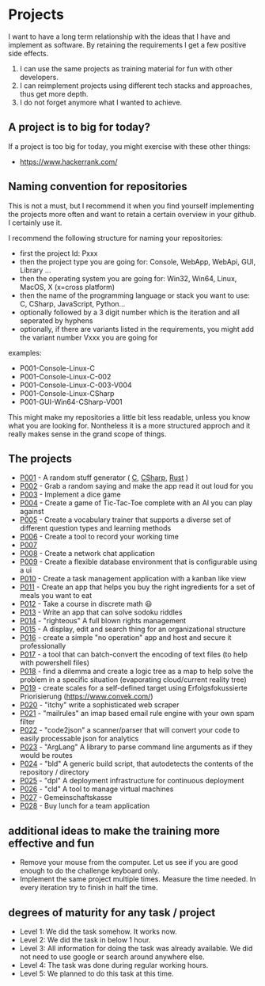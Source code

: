 # Projects

I want to have a long term relationship with the ideas that I have and implement as software.
By retaining the requirements I get a few positive side effects. 
1) I can use the same projects as training material for fun with other developers.
2) I can reimplement projects using different tech stacks and approaches, thus get more depth.
3) I do not forget anymore what I wanted to achieve.

## A project is to big for today?

If a project is too big for today, you might exercise with these other things:

- https://www.hackerrank.com/ 

## Naming convention for repositories

This is not a must, but I recommend it when you find yourself implementing the projects more often and want to retain a certain overview in your github. I certainly use it.

I recommend the following structure for naming your repositories:
 - first the project Id: Pxxx
 - then the project type you are going for: Console, WebApp, WebApi, GUI, Library ...
 - then the operating system you are going for: Win32, Win64, Linux, MacOS, X (x=cross platform)
 - then the name of the programming language or stack you want to use: C, CSharp, JavaScript, Python...
 - optionally followed by a 3 digit number which is the iteration
and all seperated by hyphens
 - optionally, if there are variants listed in the requirements, you might add the variant number Vxxx you are going for

examples: 
- P001-Console-Linux-C
- P001-Console-Linux-C-002
- P001-Console-Linux-C-003-V004
- P001-Console-Linux-CSharp
- P001-GUI-Win64-CSharp-V001

This might make my repositories a little bit less readable, unless you know what you are looking for. Nontheless it is a more structured approch and it really makes sense in the grand scope of things.

## The projects

- [P001](P001/README.md) - A random stuff generator ( [C](https://github.com/stho32/P001-Console-Linux-C), [CSharp](https://github.com/stho32/P001-Console-Linux-CSharp),  [Rust](https://github.com/stho32/P001-Console-Linux-Rust) )
- [P002](P002/README.md) - Grab a random saying and make the app read it out loud for you
- [P003](P003/README.md) - Implement a dice game
- [P004](P004/README.md) - Create a game of Tic-Tac-Toe complete with an AI you can play against
- [P005](P005/README.md) - Create a vocabulary trainer that supports a diverse set of different question types and learning methods
- [P006](P006/README.md) - Create a tool to record your working time
- [P007](P007/README.md)
- [P008](P008/README.md) - Create a network chat application
- [P009](P009/README.md) - Create a flexible database environment that is configurable using a ui
- [P010](P010/README.md) - Create a task management application with a kanban like view
- [P011](P011/README.md) - Create an app that helps you buy the right ingredients for a set of meals you want to eat
- [P012](https://www.youtube.com/watch?v=rdXw7Ps9vxc&list=PLHXZ9OQGMqxersk8fUxiUMSIx0DBqsKZS&index=1) - Take a course in discrete math 😃
- [P013](P013/README.md) - Write an app that can solve sodoku riddles
- [P014](P014/README.md) - "righteous" A full blown rights management 
- [P015](P015/README.md) - A display, edit and search thing for an organizational structure
- [P016](P016/README.md) - create a simple "no operation" app and host and secure it professionally
- [P017](P017/README.md) - a tool that can batch-convert the encoding of text files (to help with powershell files)
- [P018](P018/README.md) - find a dilemma and create a logic tree as a map to help solve the problem in a specific situation (evaporating cloud/current reality tree)
- [P019](P019/README.md) - create scales for a self-defined target using Erfolgsfokussierte Priorisierung (https://www.convek.com/)
- [P020](P020/README.md) - "itchy" write a sophisticated web scraper
- [P021](P021/README.md) - "mailrules" an imap based email rule engine with your own spam filter
- [P022](P022/README.md) - "code2json" a scanner/parser that will convert your code to easily processable json for analytics
- [P023](P023/README.md) - "ArgLang" A library to parse command line arguments as if they would be routes
- [P024](P024/README.md) - "bld" A generic build script, that autodetects the contents of the repository / directory
- [P025](P025/README.md) - "dpl" A deployment infrastructure for continuous deployment
- [P026](P026/README.md) - "cld" A tool to manage virtual machines
- [P027](P027/README.md) - Gemeinschaftskasse
- [P028](P028/README.md) - Buy lunch for a team application


## additional ideas to make the training more effective and fun

- Remove your mouse from the computer. Let us see if you are good enough to do the challenge keyboard only.
- Implement the same project multiple times. Measure the time needed. In every iteration try to finish in half the time.

## degrees of maturity for any task / project

- Level 1: We did the task somehow. It works now. 
- Level 2: We did the task in below 1 hour.
- Level 3: All information for doing the task was already available. We did not need to use google or search around anywhere else.
- Level 4: The task was done during regular working hours.
- Level 5: We planned to do this task at this time.



